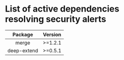 # List of active dependencies resolving security alerts

| Package | Version |
| :-----: | :-----: |
| merge   | >=1.2.1 |
| deep-extend | >=0.5.1 |
